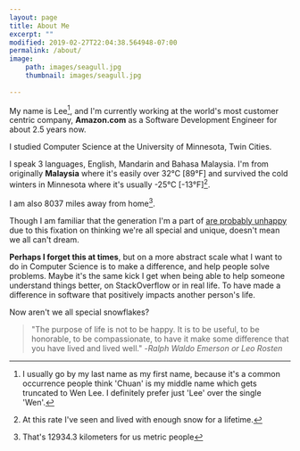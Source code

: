 ```yaml
---
layout: page
title: About Me
excerpt: ""
modified: 2019-02-27T22:04:38.564948-07:00
permalink: /about/
image:
    path: images/seagull.jpg
    thumbnail: images/seagull.jpg
  
---
```


My name is Lee[^1], and I'm currently working at the world's most customer centric company, **Amazon.com** as a Software Development Engineer for about 2.5 years now. 

I studied Computer Science at the University of Minnesota, Twin Cities. 

I speak 3 languages, English, Mandarin and Bahasa Malaysia. I'm from originally **Malaysia** where it's easily over 32°C [89°F] and survived the cold winters in Minnesota where it's usually -25°C [-13°F][^2].

I am also 8037 miles away from home[^3].

Though I am familiar that the generation I'm a part of [are probably unhappy](http://waitbutwhy.com/2013/09/why-generation-y-yuppies-are-unhappy.html) due to this fixation on thinking we're all special and unique, doesn't mean we all can't dream.  

**Perhaps I forget this at times**, but on a more abstract scale what I want to do in Computer Science is to make a difference, and help people solve problems. Maybe it's the same kick I get when being able to help someone understand things better, on StackOverflow or in real life. To have made a difference in software that positively impacts another person's life.

Now aren't we all special snowflakes?

> "The purpose of life is not to be happy. It is to be useful, to be honorable, to be compassionate, to have it make some difference that you have lived and lived well." -*Ralph Waldo Emerson or Leo Rosten*

[^1]: I usually go by my last name as my first name, because it's a common occurrence people think 'Chuan' is my middle name which gets truncated to Wen Lee. I definitely prefer just 'Lee' over the single 'Wen'. 
[^2]: At this rate I've seen and lived with enough snow for a lifetime. 
[^3]: That's 12934.3 kilometers for us metric people 